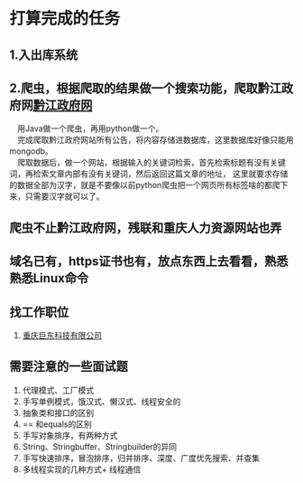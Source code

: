 # 打算完成的任务
## 1.入出库系统  
## 2.爬虫，根据爬取的结果做一个搜索功能，爬取黔江政府网[黔江政府网](https://www.qianjiang.gov.cn/zwxx_210/gsgg/index_66.html#dw)  
&ensp;&ensp;用Java做一个爬虫，再用python做一个。  
&ensp;&ensp;完成爬取黔江政府网站所有公告，将内容存储进数据库，这里数据库好像只能用mongodb。  
&ensp;&ensp;爬取数据后，做一个网站，根据输入的关键词检索，首先检索标题有没有关键词，再检索文章内部有没有关键词，然后返回这篇文章的地址，
这里就要求存储的数据全部为汉字，就是不要像以前python爬虫把一个网页所有标签啥的都爬下来，只需要汉字就可以了。  
## 爬虫不止黔江政府网，残联和重庆人力资源网站也弄
## 域名已有，https证书也有，放点东西上去看看，熟悉熟悉Linux命令
## 找工作职位
1. [重庆巨东科技有限公司](https://jobs.51job.com/chongqing-ybq/134164860.html?t=2&s=01)
## 需要注意的一些面试题
1. 代理模式、工厂模式
2. 手写单例模式，饿汉式、懒汉式、线程安全的
3. 抽象类和接口的区别
4. == 和equals的区别
5. 手写对象排序，有两种方式
6.  String、Stringbuffer、Stringbuilder的异同
7. 手写快速排序，冒泡排序，归并排序、深度、广度优先搜索、并查集
8. 多线程实现的几种方式+ 线程通信

